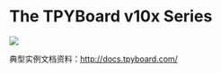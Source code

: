 <h1>The TPYBoard v10x Series</h1>



<img src="https://github.com/TPYBoard/TPYBoardv10x/blob/master/image/max31865实物图.png" style="max-width:100%;">



典型实例文档资料：http://docs.tpyboard.com/

